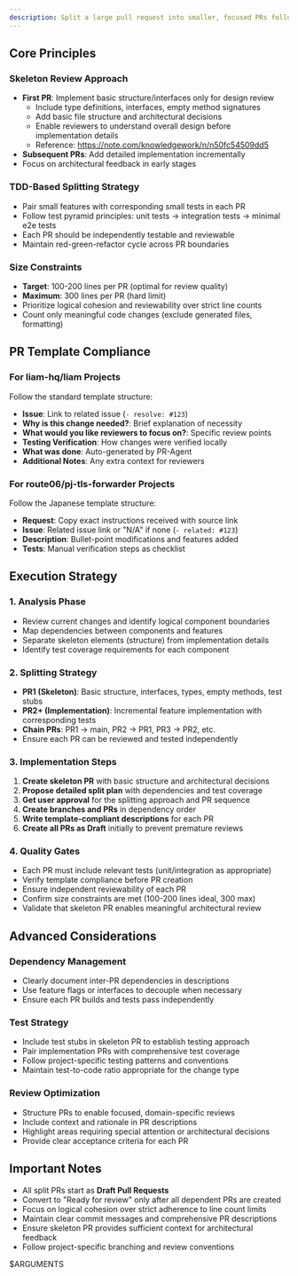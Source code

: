 ```yaml
---
description: Split a large pull request into smaller, focused PRs following skeleton review, TDD, and template compliance best practices
---
```


## Core Principles

### Skeleton Review Approach
- **First PR**: Implement basic structure/interfaces only for design review
  - Include type definitions, interfaces, empty method signatures
  - Add basic file structure and architectural decisions
  - Enable reviewers to understand overall design before implementation details
  - Reference: https://note.com/knowledgework/n/n50fc54509dd5
- **Subsequent PRs**: Add detailed implementation incrementally
- Focus on architectural feedback in early stages

### TDD-Based Splitting Strategy
- Pair small features with corresponding small tests in each PR
- Follow test pyramid principles: unit tests → integration tests → minimal e2e tests
- Each PR should be independently testable and reviewable
- Maintain red-green-refactor cycle across PR boundaries

### Size Constraints
- **Target**: 100-200 lines per PR (optimal for review quality)
- **Maximum**: 300 lines per PR (hard limit)
- Prioritize logical cohesion and reviewability over strict line counts
- Count only meaningful code changes (exclude generated files, formatting)

## PR Template Compliance

### For liam-hq/liam Projects
Follow the standard template structure:
- **Issue**: Link to related issue (`- resolve: #123`)
- **Why is this change needed?**: Brief explanation of necessity
- **What would you like reviewers to focus on?**: Specific review points
- **Testing Verification**: How changes were verified locally
- **What was done**: Auto-generated by PR-Agent
- **Additional Notes**: Any extra context for reviewers

### For route06/pj-tls-forwarder Projects
Follow the Japanese template structure:
- **Request**: Copy exact instructions received with source link
- **Issue**: Related issue link or "N/A" if none (`- related: #123`)
- **Description**: Bullet-point modifications and features added
- **Tests**: Manual verification steps as checklist

## Execution Strategy

### 1. Analysis Phase
- Review current changes and identify logical component boundaries
- Map dependencies between components and features
- Separate skeleton elements (structure) from implementation details
- Identify test coverage requirements for each component

### 2. Splitting Strategy
- **PR1 (Skeleton)**: Basic structure, interfaces, types, empty methods, test stubs
- **PR2+ (Implementation)**: Incremental feature implementation with corresponding tests
- **Chain PRs**: PR1 → main, PR2 → PR1, PR3 → PR2, etc.
- Ensure each PR can be reviewed and tested independently

### 3. Implementation Steps
1. **Create skeleton PR** with basic structure and architectural decisions
2. **Propose detailed split plan** with dependencies and test coverage
3. **Get user approval** for the splitting approach and PR sequence
4. **Create branches and PRs** in dependency order
5. **Write template-compliant descriptions** for each PR
6. **Create all PRs as Draft** initially to prevent premature reviews

### 4. Quality Gates
- Each PR must include relevant tests (unit/integration as appropriate)
- Verify template compliance before PR creation
- Ensure independent reviewability of each PR
- Confirm size constraints are met (100-200 lines ideal, 300 max)
- Validate that skeleton PR enables meaningful architectural review

## Advanced Considerations

### Dependency Management
- Clearly document inter-PR dependencies in descriptions
- Use feature flags or interfaces to decouple when necessary
- Ensure each PR builds and tests pass independently

### Test Strategy
- Include test stubs in skeleton PR to establish testing approach
- Pair implementation PRs with comprehensive test coverage
- Follow project-specific testing patterns and conventions
- Maintain test-to-code ratio appropriate for the change type

### Review Optimization
- Structure PRs to enable focused, domain-specific reviews
- Include context and rationale in PR descriptions
- Highlight areas requiring special attention or architectural decisions
- Provide clear acceptance criteria for each PR

## Important Notes

- All split PRs start as **Draft Pull Requests**
- Convert to "Ready for review" only after all dependent PRs are created
- Focus on logical cohesion over strict adherence to line count limits
- Maintain clear commit messages and comprehensive PR descriptions
- Ensure skeleton PR provides sufficient context for architectural feedback
- Follow project-specific branching and review conventions

$ARGUMENTS
